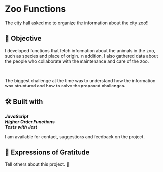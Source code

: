 <h1>Zoo Functions</h1>
<p>The city hall asked me to organize the information about the city zoo!!</p>

<h2>🚀 Objective</h2>
<p>I developed functions that fetch information about the animals in the zoo, such as species and place of origin. In addition, I also gathered data about the people who collaborate with the maintenance and care of the zoo.</p><br>
<p>The biggest challenge at the time was to understand how the information was structured and how to solve the proposed challenges.</p>

<h2>🛠️ Built with</h2>

<span><strong><em>JavaScript</em></strong></span><br>
<span><strong><em>Higher Order Functions</em></strong></span><br>
<span><strong><em>Tests with Jest</em></strong></span><br>

<!-- <h3>Project look</h3>

<img alt="image-readme" src="./github/StarWarsFilters.png" title="Star-Wars-Planets-Search"/> -->

<p>I am available for contact, suggestions and feedback on the project.</p>

<h2>🎁 Expressions of Gratitude</h2>
<p>Tell others about this project. 📢</p>
